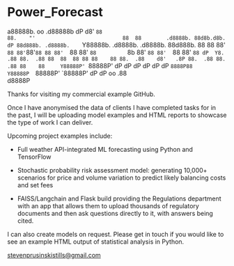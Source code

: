 # Power_Forecast
 a88888b.                     oo                      .d88888b                             dP 
d8'   `88                                             88.    "'                            88 
88        .d8888b. 88d8b.d8b. dP 88d888b. .d8888b.    `Y88888b. .d8888b. .d8888b. 88d888b. 88 
88        88'  `88 88'`88'`88 88 88'  `88 88'  `88          `8b 88'  `88 88'  `88 88'  `88 dP 
Y8.   .88 88.  .88 88  88  88 88 88    88 88.  .88    d8'   .8P 88.  .88 88.  .88 88    88    
 Y88888P' `88888P' dP  dP  dP dP dP    dP `8888P88     Y88888P  `88888P' `88888P' dP    dP oo 
                                               .88                                            
                                           d8888P                                                                                                  


Thanks for visiting my commercial example GitHub.

Once I have anonymised the data of clients I have completed tasks for in the past, I will be uploading model examples and HTML reports to showcase the type of work I can deliver.

Upcoming project examples include:

- Full weather API-integrated ML forecasting using Python and TensorFlow

- Stochastic probability risk assessment model: generating 10,000+ scenarios for price and volume variation to predict likely balancing costs and set fees

- FAISS/Langchain and Flask build providing the Regulations department with an app that allows them to upload thousands of regulatory documents and then ask questions directly to it, with answers being cited.

I can also create models on request. Please get in touch if you would like to see an example HTML output of statistical analysis in Python.

stevenprusinskistills@gmail.com
